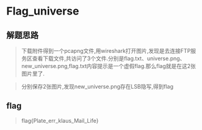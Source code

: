 # Flag_universe

## 解题思路

> 下载附件得到一个pcapng文件,用wireshark打开图片,发现是去连接FTP服务区查看下载文件,共访问了3个文件.分别是flag.txt、universe.png、new_universe.png,flag.txt内容提示是一个虚假flag.那么flag就是在这2张图片里了.

> 分别保存2张图片,发现new_universe.png存在LSB隐写,得到flag

## flag

> flag{Plate_err_klaus_Mail_Life}
